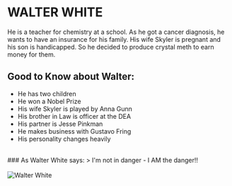# WALTER WHITE
He is a teacher for chemistry at a school. As he got a cancer diagnosis, he wants to have an insurance for his family. His wife Skyler is pregnant and his son is handicapped. So he decided to produce crystal meth to earn money for them.
## Good to Know about Walter:
* He has two children
* He won a Nobel Prize
* His wife Skyler is played by Anna Gunn
* His brother in Law is officer at the DEA
* His partner is Jesse Pinkman
* He makes business with Gustavo Fring
* His personality changes heavily
<br />
### As Walter White says:
> I'm not in danger - I AM the danger!!
<br /><br />
<img src="https://upload.wikimedia.org/wikipedia/en/thumb/6/65/Walter_White2.jpg/220px-Walter_White2.jpg" alt="Walter White" />


